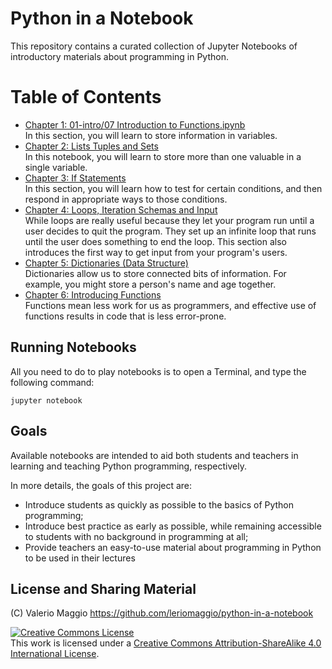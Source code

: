# Python in a Notebook #

This repository contains a curated collection of Jupyter Notebooks of 
introductory materials about programming in Python.


Table of Contents
=================

* [Chapter 1: 01-intro/07 Introduction to Functions.ipynb](01%20Variable%20Strings%20and%20Numbers.ipynb)
  <br>In this section, you will learn to store information in variables.
* [Chapter 2: Lists Tuples and Sets](02%20List%20and%20Tuples%20and%20Sets.ipynb)
  <br>In this notebook, you will learn to store more than one valuable in a single variable.
* [Chapter 3: If Statements](03%20If%20Statements.ipynb)
  <br> In this section, you will learn how to test for certain conditions, and then respond in appropriate ways to those conditions.
* [Chapter 4: Loops, Iteration Schemas and Input](04%20While%20Loops%20and%20User%20input.ipynb)
  <br>While loops are really useful because they let your program run until a user decides to quit the program. They set up an infinite loop that runs until the user does something to end the loop. This section also introduces the first way to get input from your program's users.
* [Chapter 5: Dictionaries (Data Structure)](05%20Dictionaries.ipynb)
  <br> Dictionaries allow us to store connected bits of information. For example, you might store a person's name and age together.
* [Chapter 6: Introducing Functions](06%20Introduction%20to%20Functions.ipynb)
  <br> Functions mean less work for us as programmers, and effective use of functions results in code that is less error-prone.


## Running Notebooks ##

All you need to do to play notebooks is to open a Terminal, and type the following command:

    jupyter notebook
    

## Goals ##

Available notebooks are intended to aid both students and teachers in learning and teaching 
Python programming, respectively. 

In more details, the goals of this project are:

- Introduce students as quickly as possible to the basics of Python programming;
- Introduce best practice as early as possible, while remaining accessible to students with no background in programming at all;
- Provide teachers an easy-to-use material about programming in Python to be used in their lectures

## License and Sharing Material

(C) Valerio Maggio https://github.com/leriomaggio/python-in-a-notebook

<a rel="license" href="http://creativecommons.org/licenses/by-sa/4.0/"><img alt="Creative Commons License" style="border-width:0" src="https://i.creativecommons.org/l/by-sa/4.0/80x15.png" /></a><br />This work is licensed under a <a rel="license" href="http://creativecommons.org/licenses/by-sa/4.0/">Creative Commons Attribution-ShareAlike 4.0 International License</a>.